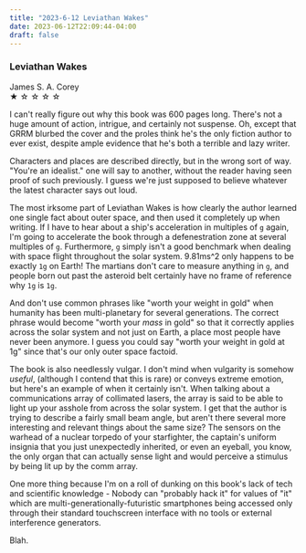 ```yaml
---
title: "2023-6-12 Leviathan Wakes"
date: 2023-06-12T22:09:44-04:00
draft: false
---
```


### Leviathan Wakes
James S. A. Corey  
&#9733; &#9734; &#9734; &#9734; &#9734;  

I can't really figure out why this book was 600 pages long.  There's not a huge amount of action, intrigue, and certainly not suspense.  Oh, except that GRRM blurbed the cover and the proles think he's the only fiction author to ever exist, despite ample evidence that he's both a terrible and lazy writer.

Characters and places are described directly, but in the wrong sort of way.  "You're an idealist." one will say to another, without the reader having seen proof of such previously.  I guess we're just supposed to believe whatever the latest character says out loud.

The most irksome part of Leviathan Wakes is how clearly the author learned one single fact about outer space, and then used it completely up when writing.  If I have to hear about a ship's acceleration in multiples of `g` again, I'm going to accelerate the book through a defenestration zone at several multiples of `g`.  Furthermore, `g` simply isn't a good benchmark when dealing with space flight throughout the solar system.  9.81ms^2 only happens to be exactly `1g` on Earth!  The martians don't care to measure anything in `g`, and people born out past the asteroid belt certainly have no frame of reference why `1g` is `1g`.  

And don't use common phrases like "worth your weight in gold" when humanity has been multi-planetary for several generations.  The correct phrase would become "worth your *mass* in gold" so that it correctly applies across the solar system and not just on Earth, a place most people have never been anymore.  I guess you could say "worth your weight in gold at 1g" since that's our only outer space factoid.

The book is also needlessly vulgar.  I don't mind when vulgarity is somehow *useful*, (although I contend that this is rare) or conveys extreme emotion, but here's an example of when it certainly isn't.  When talking about a communications array of collimated lasers, the array is said to be able to light up your asshole from across the solar system.  I get that the author is trying to describe a fairly small beam angle, but aren't there several more interesting and relevant things about the same size?  The sensors on the warhead of a nuclear torpedo of your starfighter, the captain's uniform insignia that you just unexpectedly inherited, or even an eyeball, you know, the only organ that can actually sense light and would perceive a stimulus by being lit up by the comm array.

One more thing because I'm on a roll of dunking on this book's lack of tech and scientific knowledge - Nobody can "probably hack it" for values of "it" which are multi-generationally-futuristic smartphones being accessed only through their standard touchscreen interface with no tools or external interference generators.

Blah.